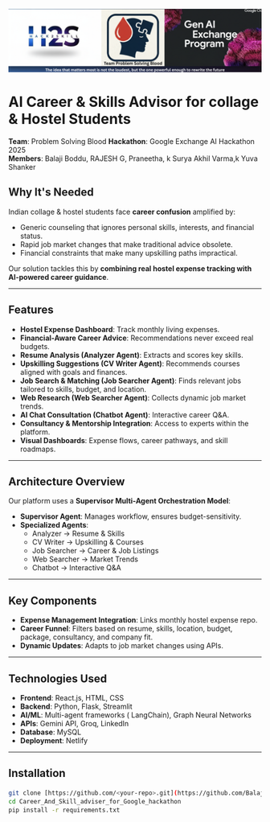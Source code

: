 ![Repo Banner](baner.png)

# AI Career & Skills Advisor for collage & Hostel Students  

**Team**: Problem Solving Blood 
**Hackathon**: Google Exchange AI Hackathon 2025  
**Members**: Balaji Boddu, RAJESH G, Praneetha, k Surya Akhil Varma,k Yuva Shanker


## Why It's Needed  

Indian collage & hostel students face **career confusion** amplified by:  
- Generic counseling that ignores personal skills, interests, and financial status.  
- Rapid job market changes that make traditional advice obsolete.  
- Financial constraints that make many upskilling paths impractical.  

Our solution tackles this by **combining real hostel expense tracking with AI-powered career guidance**.  

---

## Features  

- **Hostel Expense Dashboard**: Track monthly living expenses.  
- **Financial-Aware Career Advice**: Recommendations never exceed real budgets.  
- **Resume Analysis (Analyzer Agent)**: Extracts and scores key skills.  
- **Upskilling Suggestions (CV Writer Agent)**: Recommends courses aligned with goals and finances.  
- **Job Search & Matching (Job Searcher Agent)**: Finds relevant jobs tailored to skills, budget, and location.  
- **Web Research (Web Searcher Agent)**: Collects dynamic job market trends.  
- **AI Chat Consultation (Chatbot Agent)**: Interactive career Q&A.  
- **Consultancy & Mentorship Integration**: Access to experts within the platform.  
- **Visual Dashboards**: Expense flows, career pathways, and skill roadmaps.  

---

## Architecture Overview  

Our platform uses a **Supervisor Multi-Agent Orchestration Model**:  

- **Supervisor Agent**: Manages workflow, ensures budget-sensitivity.  
- **Specialized Agents**:  
  - Analyzer → Resume & Skills  
  - CV Writer → Upskilling & Courses  
  - Job Searcher → Career & Job Listings  
  - Web Searcher → Market Trends  
  - Chatbot → Interactive Q&A  

---

## Key Components  

- **Expense Management Integration**: Links monthly hostel expense repo.  
- **Career Funnel**: Filters based on resume, skills, location, budget, package, consultancy, and company fit.  
- **Dynamic Updates**: Adapts to job market changes using APIs.  

---

## Technologies Used  

- **Frontend**: React.js, HTML, CSS  
- **Backend**: Python, Flask, Streamlit  
- **AI/ML**: Multi-agent frameworks ( LangChain), Graph Neural Networks  
- **APIs**: Gemini API, Groq, LinkedIn  
- **Database**: MySQL  
- **Deployment**:  Netlify

---

## Installation  

```bash
git clone [https://github.com/<your-repo>.git](https://github.com/Balajiscientist/Career_And_Skill_adviser_for_Google_hackathon)
cd Career_And_Skill_adviser_for_Google_hackathon
pip install -r requirements.txt
